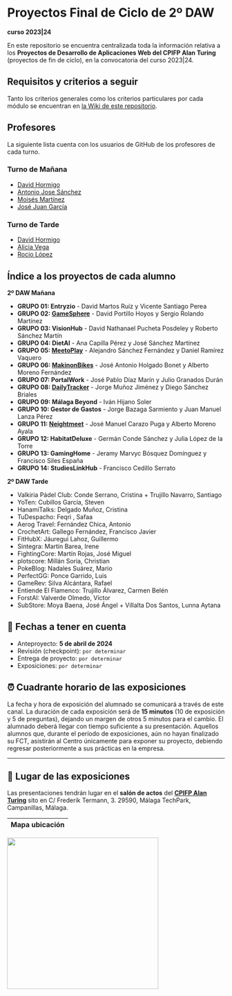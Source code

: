# Proyectos Final de Ciclo de 2º DAW
**curso 2023|24**

En este repositorio se encuentra centralizada toda la información relativa a los **Proyectos de Desarrollo de Aplicaciones Web del CPIFP Alan Turing** (proyectos de fin de ciclo), en la convocatoria del curso 2023|24.

## Requisitos y criterios a seguir

Tanto los criterios generales como los criterios particulares por cada módulo se encuentran en [la Wiki de este repositorio](https://github.com/CPIFPAlanTuring/2daw-tfc-2324/wiki).

## Profesores 

La siguiente lista cuenta con los usuarios de GitHub de los profesores de cada turno.

### Turno de Mañana

* [David Hormigo](https://github.com/DavidHormigoRamirez)
* [Antonio Jose Sánchez](https://github.com/antoniojosesanchez)
* [Moisés Martínez]()
* [José Juan García]()
  
### Turno de Tarde

* [David Hormigo](https://github.com/DavidHormigoRamirez)
* [Alicia Vega]()
* [Rocio López](https://github.com/rlopdav392)

## Índice a los proyectos de cada alumno

**2º DAW Mañana**

* **GRUPO 01: Entryzio** - David Martos Ruíz y Vicente Santiago Perea
* **GRUPO 02: [GameSphere](https://github.com/Dsertor/Hookdb)** - David Portillo Hoyos y Sergio Rolando Martínez
* **GRUPO 03: VisionHub** - David Nathanael Pucheta Posdeley y Roberto Sánchez Martín
* **GRUPO 04: DietAI** - Ana Capilla Pérez y José Sánchez Martínez
* **GRUPO 05: [MeetoPlay](https://github.com/Alexiiius/MeetoPlay)** - Alejandro Sánchez Fernández y Daniel Ramírez Vaquero
* **GRUPO 06: [MakinonBikes](https://github.com/AlbertoMorenoFdez/Makinon-Bikes)** - José Antonio Holgado Bonet y Alberto Moreno Fernández
* **GRUPO 07: PortalWork** - José Pablo Díaz Marín y Julio Granados Durán
* **GRUPO 08: [DailyTracker](https://github.com/j0rg3mj/DailyTracker)** - Jorge Muñoz Jiménez y Diego Sánchez Briales
* **GRUPO 09: Málaga Beyond** - Iván Hijano Soler
* **GRUPO 10: Gestor de Gastos** - Jorge Bazaga Sarmiento y Juan Manuel Lanza Pérez
* **GRUPO 11: [Neightmeet](https://translucent-houseboat-ac7.notion.site/NEIGHTMEET-b3f65e2c125342888f5e273ac21230d3)** - José Manuel Carazo Puga y Alberto Moreno Ayala
* **GRUPO 12: HabitatDeluxe** - Germán Conde Sánchez y Julia López de la Torre
* **GRUPO 13: GamingHome** - Jeramy Marvyc Bósquez Domínguez y Francisco Siles España
* **GRUPO 14: StudiesLinkHub** - Francisco Cedillo Serrato

**2º DAW Tarde**
* Valkiria Pádel Club: Conde Serrano, Cristina + Trujillo Navarro, Santiago
* YoTen: Cubillos García, Steven
* HanamiTalks: Delgado Muñoz, Cristina
* TuDespacho: Feqri , Safaa
* Aerog Travel: Fernández Chica, Antonio
* CrochetArt: Gallego Fernández, Francisco Javier
* FitHubX: Jáuregui Lahoz, Guillermo
* Sintegra: Martín Barea, Irene
* FightingCore: Martín Rojas, José Miguel
* plotscore: Millán Soria, Christian
* PokeBlog: Nadales Suárez, Mario
* PerfectGG: Ponce Garrido, Luis
* GameRev: Silva Alcántara, Rafael
* Entiende El Flamenco: Trujillo Álvarez, Carmen Belén
* ForstAI: Valverde Olmedo, Víctor
* SubStore: Moya Baena, José Ángel + Villalta Dos Santos, Lunna Aytana

## 📝 Fechas a tener en cuenta
* Anteproyecto: **5 de abril de 2024**
* Revisión (checkpoint): `por determinar`
* Entrega de proyecto: `por determinar`
* Exposiciones: `por determinar`

## ⏰ Cuadrante horario de las exposiciones

La fecha y hora de exposición del alumnado se comunicará a través de este canal. La duración de cada exposición será de **15 minutos** (10 de exposición y 5 de preguntas), dejando un margen de otros 5 minutos para el cambio. El alumnado deberá llegar con tiempo suficiente a su presentación. Aquellos alumnos que, durante el período de exposiciones, aún no hayan finalizado su FCT, asistirán al Centro únicamente para exponer su proyecto, debiendo regresar posteriormente a sus prácticas en la empresa.

---

## :school: Lugar de las exposiciones

Las presentaciones tendrán lugar en el **salón de actos** del [**CPIFP Alan Turing**](https://maps.app.goo.gl/JThz6bDRVpknfbNh7) sito en C/ Frederik Termann, 3. 29590, Málaga TechPark, Campanillas, Málaga.

Mapa ubicación             | 
:-------------------------:|
<a href="https://maps.app.goo.gl/JThz6bDRVpknfbNh7" target="_blank"><img src="https://github.com/CPIFPAlanTuring/2daw-tfc-2324/blob/main/CPIFP_mapa_ubicación.png" width="350" /></a> 
